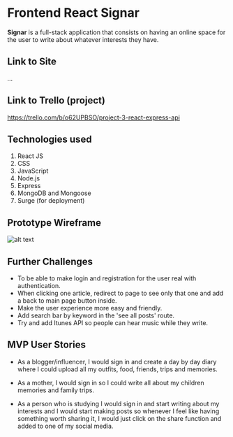 # Frontend React Signar


**Signar** is a full-stack application that consists on having an online space for the user to write about whatever interests they have.


## Link to Site
...


## Link to Trello (project)
https://trello.com/b/o62UPBSO/project-3-react-express-api


## Technologies used
1. React JS
2. CSS
3. JavaScript
4. Node.js
5. Express
6. MongoDB and Mongoose
7. Surge (for deployment)


## Prototype Wireframe
![alt text](,/src/img/wireframe.png)


## Further Challenges
- To be able to make login and registration for the user real with authentication.
- When clicking one article, redirect to page to see only that one and add a back to main page button inside.
- Make the user experience more easy and friendly.
- Add search bar by keyword in the 'see all posts' route.
- Try and add Itunes API so people can hear music while they write.


## MVP User Stories
* As a blogger/influencer, I would sign in and create a day by day diary where I could upload all my outfits, food, friends, trips and memories.

* As a mother, I would sign in so I could write all about my children memories and family trips.

* As a person who is studying I would sign in and start writing about my interests and I would start making posts so whenever I feel like having something worth sharing it, I would just click on the share function and added to one of my social media.
